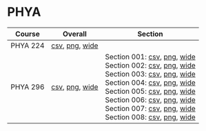 # PHYA

| Course | Overall | Section |
| ------ | ------- | ------- |
| PHYA 224 | [csv](https://github.com/UCSD-Historical-Enrollment-Data/2024Fall/blob/main/overall/PHYA%20224.csv), [png](https://raw.githubusercontent.com/UCSD-Historical-Enrollment-Data/2024Fall/main/plot_overall/PHYA%20224.png), [wide](https://raw.githubusercontent.com/UCSD-Historical-Enrollment-Data/2024Fall/main/plot_overall_wide/PHYA%20224.png) |  |
| PHYA 296 | [csv](https://github.com/UCSD-Historical-Enrollment-Data/2024Fall/blob/main/overall/PHYA%20296.csv), [png](https://raw.githubusercontent.com/UCSD-Historical-Enrollment-Data/2024Fall/main/plot_overall/PHYA%20296.png), [wide](https://raw.githubusercontent.com/UCSD-Historical-Enrollment-Data/2024Fall/main/plot_overall_wide/PHYA%20296.png) | Section 001: [csv](https://github.com/UCSD-Historical-Enrollment-Data/2024Fall/blob/main/section/PHYA%20296_001.csv), [png](https://raw.githubusercontent.com/UCSD-Historical-Enrollment-Data/2024Fall/main/plot_section/PHYA%20296_001.png), [wide](https://raw.githubusercontent.com/UCSD-Historical-Enrollment-Data/2024Fall/main/plot_section_wide/PHYA%20296_001.png)<br>Section 002: [csv](https://github.com/UCSD-Historical-Enrollment-Data/2024Fall/blob/main/section/PHYA%20296_002.csv), [png](https://raw.githubusercontent.com/UCSD-Historical-Enrollment-Data/2024Fall/main/plot_section/PHYA%20296_002.png), [wide](https://raw.githubusercontent.com/UCSD-Historical-Enrollment-Data/2024Fall/main/plot_section_wide/PHYA%20296_002.png)<br>Section 003: [csv](https://github.com/UCSD-Historical-Enrollment-Data/2024Fall/blob/main/section/PHYA%20296_003.csv), [png](https://raw.githubusercontent.com/UCSD-Historical-Enrollment-Data/2024Fall/main/plot_section/PHYA%20296_003.png), [wide](https://raw.githubusercontent.com/UCSD-Historical-Enrollment-Data/2024Fall/main/plot_section_wide/PHYA%20296_003.png)<br>Section 004: [csv](https://github.com/UCSD-Historical-Enrollment-Data/2024Fall/blob/main/section/PHYA%20296_004.csv), [png](https://raw.githubusercontent.com/UCSD-Historical-Enrollment-Data/2024Fall/main/plot_section/PHYA%20296_004.png), [wide](https://raw.githubusercontent.com/UCSD-Historical-Enrollment-Data/2024Fall/main/plot_section_wide/PHYA%20296_004.png)<br>Section 005: [csv](https://github.com/UCSD-Historical-Enrollment-Data/2024Fall/blob/main/section/PHYA%20296_005.csv), [png](https://raw.githubusercontent.com/UCSD-Historical-Enrollment-Data/2024Fall/main/plot_section/PHYA%20296_005.png), [wide](https://raw.githubusercontent.com/UCSD-Historical-Enrollment-Data/2024Fall/main/plot_section_wide/PHYA%20296_005.png)<br>Section 006: [csv](https://github.com/UCSD-Historical-Enrollment-Data/2024Fall/blob/main/section/PHYA%20296_006.csv), [png](https://raw.githubusercontent.com/UCSD-Historical-Enrollment-Data/2024Fall/main/plot_section/PHYA%20296_006.png), [wide](https://raw.githubusercontent.com/UCSD-Historical-Enrollment-Data/2024Fall/main/plot_section_wide/PHYA%20296_006.png)<br>Section 007: [csv](https://github.com/UCSD-Historical-Enrollment-Data/2024Fall/blob/main/section/PHYA%20296_007.csv), [png](https://raw.githubusercontent.com/UCSD-Historical-Enrollment-Data/2024Fall/main/plot_section/PHYA%20296_007.png), [wide](https://raw.githubusercontent.com/UCSD-Historical-Enrollment-Data/2024Fall/main/plot_section_wide/PHYA%20296_007.png)<br>Section 008: [csv](https://github.com/UCSD-Historical-Enrollment-Data/2024Fall/blob/main/section/PHYA%20296_008.csv), [png](https://raw.githubusercontent.com/UCSD-Historical-Enrollment-Data/2024Fall/main/plot_section/PHYA%20296_008.png), [wide](https://raw.githubusercontent.com/UCSD-Historical-Enrollment-Data/2024Fall/main/plot_section_wide/PHYA%20296_008.png) |
